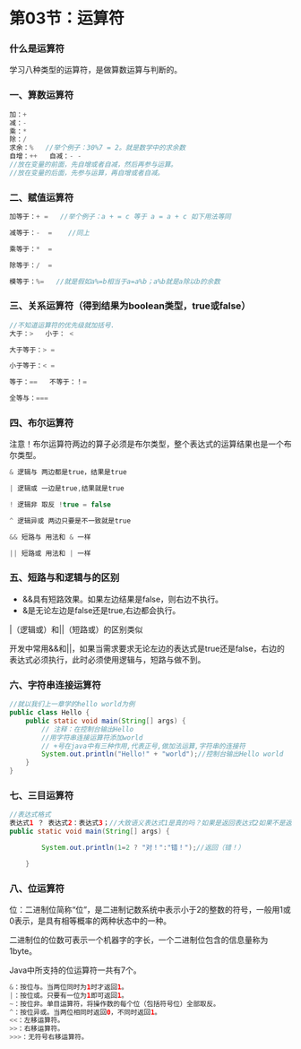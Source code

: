 # 第03节：运算符

### 什么是运算符

学习八种类型的运算符，是做算数运算与判断的。

### 一、算数运算符

```java
加：+
减：-
乘：*
除：/
求余：%   //举个例子：30%7 = 2。就是数学中的求余数
自增：++   自减：- -
//放在变量的前面，先自增或者自减，然后再参与运算。
//放在变量的后面，先参与运算，再自增或者自减。
```

### 二、赋值运算符

```java
加等于：+ =   //举个例子：a + = c 等于 a = a + c 如下用法等同

减等于：-  =    //同上

乘等于：*  =

除等于：/  =

模等于：%=   //就是假如a%=b相当于a=a%b；a%b就是a除以b的余数
```

### 三、关系运算符（得到结果为boolean类型，true或false）

```java
//不知道运算符的优先级就加括号.
大于：>   小于： <

大于等于：> =

小于等于：< =

等于：==   不等于：！=

全等与：===
```

### 四、布尔运算符

注意！布尔运算符两边的算子必须是布尔类型，整个表达式的运算结果也是一个布尔类型。

```java
& 逻辑与 两边都是true，结果是true

| 逻辑或 一边是true,结果就是true

! 逻辑非 取反 !true = false

^ 逻辑异或 两边只要是不一致就是true

&& 短路与 用法和 & 一样

|| 短路或 用法和 | 一样
```

### 五、短路与和逻辑与的区别

- &&具有短路效果。如果左边结果是false，则右边不执行。
- &是无论左边是false还是true,右边都会执行。

|（逻辑或）和||（短路或）的区别类似

开发中常用&&和||，如果当需求要求无论左边的表达式是true还是false，右边的表达式必须执行，此时必须使用逻辑与，短路与做不到。

### 六、字符串连接运算符

```java
//就以我们上一章学的hello world为例
public class Hello {
    public static void main(String[] args) {
        // 注释：在控制台输出Hello
        //用字符串连接运算符添加world
        // +号在java中有三种作用,代表正号,做加法运算,字符串的连接符
        System.out.println("Hello!" + "world");//控制台输出Hello world
    }
}
```

### 七、三目运算符

```java
//表达式格式
表达式1 ？ 表达式2：表达式3；//大致语义表达式1是真的吗？如果是返回表达式2如果不是返回表达式3
public static void main(String[] args) {

        System.out.println(1=2 ? "对！":"错！");//返回（错！）

    }
```

### 八、位运算符

位：二进制位简称“位”，是二进制记数系统中表示小于2的整数的符号，一般用1或 0表示，是具有相等概率的两种状态中的一种。

二进制位的位数可表示一个机器字的字长，一个二进制位包含的信息量称为1byte。

Java中所支持的位运算符一共有7个。

```java
&：按位与。当两位同时为1时才返回1。
|：按位或。只要有一位为1即可返回1。
~：按位非。单目运算符，将操作数的每个位（包括符号位）全部取反。
^：按位异或。当两位相同时返回0，不同时返回1。
<<：左移运算符。
>>：右移运算符。
>>>：无符号右移运算符。
```

